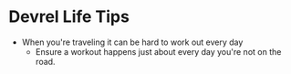 # Devrel Life Tips

- When you're traveling it can be hard to work out every day
  - Ensure a workout happens just about every day you're not on the road.
